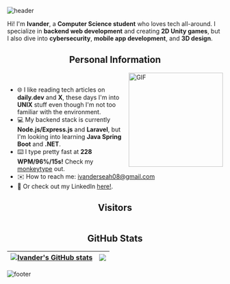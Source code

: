 ![header](https://capsule-render.vercel.app/api?type=waving&height=300&color=gradient&customColorList=10&text=Ivander&fontColor=FFFFFF&desc=Backend%20and%20Game%20Developer&descAlignY=56&fontSize=90&fontAlignY=40&descAlign=50&animation=fadeIn&textBg=false&reversal=false)

Hi! I'm **Ivander**, a **Computer Science student** who loves tech all-around.
I specialize in **backend web development** and creating **2D Unity games**, but I also dive into **cybersecurity**, **mobile app development**, and **3D design**.

<div align="center">
  
  ## Personal Information  

</div>

<img align="right" width="220" height="220" alt="GIF" src="https://i.giphy.com/media/v1.Y2lkPTc5MGI3NjExczhmZmtiOTd1MDM2dmhyZHVzanV3dDdzZTdlbmM1MWFsZHhzMm8zbCZlcD12MV9pbnRlcm5hbF9naWZfYnlfaWQmY3Q9Zw/M8ubTcdyKsJAj5DsLC/giphy.gif"><br>
* 🌐 I like reading tech articles on **daily.dev** and **X**, these days I'm into **UNIX** stuff even though I'm not too familiar with the environment.
* 💻 My backend stack is currently **Node.js/Express.js** and **Laravel**, but I'm looking into learning **Java Spring Boot** and **.NET**.
* ⌨️ I type pretty fast at **228 WPM/96%/15s!** Check my [monkeytype](https://monkeytype.com/profile/Ivander) out.
* ✉️ How to reach me: [ivanderseah08@gmail.com](mailto:ivanderseah08@gmail.com)
* 💼 Or check out my LinkedIn [here!](https://www.linkedin.com/in/ivanderivander/).

<div align="center">

  ## Visitors
  <img src="https://profile-counter.glitch.me/ivander08/count.svg" alt="" />
  
</div>

<div align="center">
  
  ## GitHub Stats
  
  | <a href="https://github.com/anuraghazra/github-readme-stats"><img align="center" src="https://github-readme-stats.vercel.app/api?username=ivander08&show_icons=true&include_all_commits=true&theme=buefy&hide_border=true" alt="Ivander's GitHub stats" /></a> | <a href="https://github.com/anuraghazra/github-readme-stats"><img align="center" src="https://github-readme-stats.vercel.app/api/top-langs/?username=ivander08&layout=compact&theme=buefy&hide_border=true" /></a> |
  | ------------- | ------------- |
</div>

![footer](https://capsule-render.vercel.app/api?type=waving&height=100&color=gradient&customColorList=10&fontColor=FFFFFF&descAlignY=56&fontSize=90&fontAlignY=40&descAlign=50&animation=fadeIn&textBg=false&reversal=false&section=footer)
